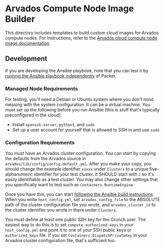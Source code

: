 # Arvados Compute Node Image Builder

This directory includes templates to build custom cloud images for Arvados compute nodes. For instructions, refer to the [Arvados cloud compute node image documentation](https://doc.arvados.org/install/crunch2-cloud/install-compute-node.html).

## Development

If you are developing the Ansible playbook, note that you can test it by [running the Ansible playbook independently](https:///doc.arvados.org/install/crunch2-cloud/install-compute-node.html#ansible-build) of Packer.

### Managed Node Requirements

For testing, you'll need a Debian or Ubuntu system where you don't mind messing with the system configuration. It can be a virtual machine. You must set up the following before you run Ansible (this is stuff that's typically preconfigured in the cloud):

* Install `openssh-server`, `python3`, and `sudo`
* Set up a user account for yourself that is allowed to SSH in and use `sudo`

### Configuration Requirements

You must have an Arvados cluster configuration. You can start by copying the defaults from the Arvados source in `arvados/lib/config/config.default.yml`. After you make your copy, you should change the example identifier `xxxxx` under `Clusters` to a unique five-alphanumeric identifier for your test cluster. It SHOULD start with `z` so it's easily identifiable as a test cluster. You may also change other settings that you specifically want to test such as `Containers.RuntimeEngine`.

Once you have this, you can start [following the Ansible build instructions](https:///doc.arvados.org/install/crunch2-cloud/install-compute-node.html#ansible-build). When you write `host_config.yml`, set `arvados_config_file` to the ABSOLUTE path of the cluster configuration file you wrote, and `arvados_cluster_id` to the cluster identifier you wrote in there under `Clusters`.

You must define at least one public SSH key for the Crunch user. The easiest way to do this is to set `compute_authorized_keys` in your `host_config.yml` and point it to one of your SSH public keys or `authorized_keys` file. If you set `Containers.DispatchPrivateKey` in your Arvados cluster configuration file, that's sufficient too.
